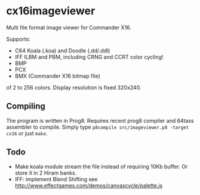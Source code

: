 # cx16imageviewer

Multi file format image viewer for Commander X16.

Supports:

- C64 Koala (.koa) and Doodle (.dd/.ddl)
- IFF ILBM and PBM, including CRNG and CCRT color cycling!
- BMP
- PCX
- BMX (Commander X16 bitmap file)

of 2 to 256 colors. Display resolution is fixed 320x240.

## Compiling

The program is written in Prog8. Requires recent prog8 compiler and 64tass assembler to compile.
Simply type ``p8compile src/imageviewer.p8 -target cx16`` or just ``make``.


## Todo

- Make koala module stream the file instead of requiring 10Kb buffer. Or store it in 2 Hiram banks.
- IFF: implement Blend Shifting see http://www.effectgames.com/demos/canvascycle/palette.js
